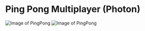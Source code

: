 # Ping Pong Multiplayer (Photon)

![Image of PingPong](https://maxganiyev.uz/pong1.png)
![Image of PingPong](https://maxganiyev.uz/pong2.png)
